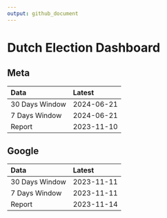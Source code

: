 ```yaml
---
output: github_document
---
```


# Dutch Election Dashboard



## Meta


|Data           |Latest     |
|:--------------|:----------|
|30 Days Window |2024-06-21 |
|7 Days Window  |2024-06-21 |
|Report         |2023-11-10 |

## Google


|Data           |Latest     |
|:--------------|:----------|
|30 Days Window |2023-11-11 |
|7 Days Window  |2023-11-11 |
|Report         |2023-11-14 |
